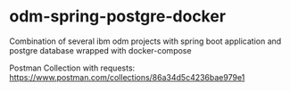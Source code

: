 # odm-spring-postgre-docker
Combination of several ibm odm projects with spring boot application and postgre database wrapped with docker-compose

Postman Collection with requests: https://www.postman.com/collections/86a34d5c4236bae979e1
